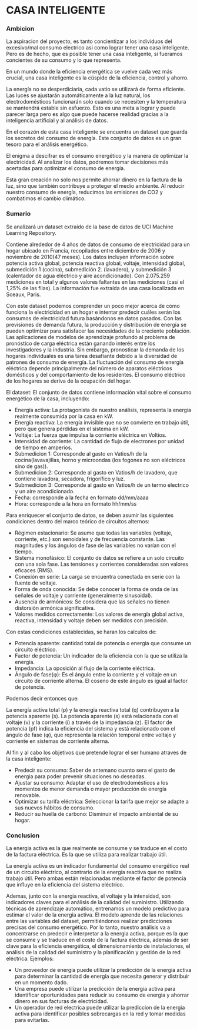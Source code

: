 # CASA INTELIGENTE

### Ambicion

La aspiracion del proyecto, es tanto concientizar a los individuos del excesivo/mal consumo electrico asi como lograr tener una casa inteligente. Pero es de hecho, que es posible tener una casa inteligente, si fueramos concientes de su consumo y lo que representa.

En un mundo donde la eficiencia energética se vuelve cada vez más crucial, una casa inteligente es la cúspide de la eficiencia, control y ahorro.

La energía no se desperdiciaria, cada vatio se utilizará de forma eficiente. Las luces se ajustarán automáticamente a la luz natural, los electrodomésticos funcionarán solo cuando se necesiten y la temperatura se mantendrá estable sin esfuerzo. Esto es una meta a lograr y puede parecer larga pero es algo que puede hacerse realidad gracias a la inteligencia artificial y al análisis de datos.

En el corazón de esta casa inteligente se encuentra un dataset que guarda los secretos del consumo de energía. Este conjunto de datos es un gran tesoro para el análisis energético.

El enigma a descifrar es el consumo energético y la manera de optimizar la electricidad. Al analizar los datos, podremos tomar decisiones más acertadas para optimizar el consumo de energía.

Esta gran creación no solo nos permite ahorrar dinero en la factura de la luz, sino que también contribuye a proteger el medio ambiente. Al reducir nuestro consumo de energía, reducimos las emisiones de CO2 y combatimos el cambio climático.



### Sumario

Se analizará un dataset extraído de la base de datos de UCI Machine Learning Repository.

Contiene alrededor de 4 años de datos de consumo de electricidad para un hogar ubicado en Francia, recopilados entre diciembre de 2006 y noviembre de 2010(47 meses). Los datos incluyen información sobre potencia activa global, potencia reactiva global, voltaje, intensidad global, submedición 1 (cocina), submedición 2. (lavadero), y submedición 3 (calentador de agua eléctrico y aire acondicionado). Con 2.075.259 mediciones en total y algunos valores faltantes en las mediciones (casi el 1,25% de las filas).
La información fue extraída de una casa localizada en Sceaux, Paris.

Con este dataset podemos comprender un poco mejor acerca de cómo funciona la electricidad en un hogar e intentar predecir cuáles serán los consumos de electricidad futura basándonos en datos pasados. 
Con las previsiones de demanda futura, la producción y distribución de energía se pueden optimizar para satisfacer las necesidades de la creciente población. Las aplicaciones de modelos de aprendizaje profundo al problema de pronóstico de carga eléctrica están ganando interés entre los investigadores y la industria. Sin embargo, pronosticar la demanda de los hogares individuales es una tarea desafiante debido a la diversidad de patrones de consumo de energía.
La fluctuación del consumo de energía eléctrica depende principalmente del número de aparatos eléctricos domésticos y del comportamiento de los residentes. El consumo eléctrico de los hogares se deriva de la ocupación del hogar.

El dataset:
El conjunto de datos contiene información vital sobre el consumo energético de la casa, incluyendo:

- Energía activa: La protagonista de nuestro análisis, representa la energía realmente consumida por la casa en kW.
- Energía reactiva: La energía invisible que no se convierte en trabajo útil, pero que genera pérdidas en el sistema en kW.
- Voltaje: La fuerza que impulsa la corriente eléctrica en Voltios.
- Intensidad de corriente: La cantidad de flujo de electrones por unidad de tiempo en amperios.
- Submedicion 1: Corresponde al gasto en Vatios/h de la cocina(lavavajillas, horno y microondas (los fogones no son eléctricos sino de gas)).
- Submedicion 2: Corresponde al gasto en Vatios/h de lavadero, que contiene lavadora, secadora, frigorífico y luz.
- Submedicion 3: Corresponde al gasto en Vatios/h de un termo electrico y un aire acondicionado.
- Fecha: corresponde a la fecha en formato dd/mm/aaaa
- Hora: corresponde a la hora en formato hh/mm/ss

Para enriquecer el conjunto de datos, se deben asumir las siguientes condiciones dentro del marco teórico de circuitos alternos:

- Régimen estacionario: Se asume que todas las variables (voltaje, corriente, etc.) son senoidales y de frecuencia constante. Las magnitudes y los ángulos de fase de las variables no varían con el tiempo.
- Sistema monofásico: El conjunto de datos se refiere a un solo circuito con una sola fase. Las tensiones y corrientes consideradas son valores eficaces (RMS).
- Conexión en serie: La carga se encuentra conectada en serie con la fuente de voltaje.
- Forma de onda conocida: Se debe conocer la forma de onda de las señales de voltaje y corriente (generalmente sinusoidal).
- Ausencia de armónicos: Se considera que las señales no tienen distorsión armónica significativa.
- Valores medidos correctamente: Los valores de energía global activa, reactiva, intensidad y voltaje deben ser medidos con precisión.

Con estas condiciones establecidas, se haran los calculos de:
- Potencia aparente: cantidad total de potencia o energia que consume un circuito eléctrico.
- Factor de potencia: Un indicador de la eficiencia con la que se utiliza la energía.
- Impedancia: La oposición al flujo de la corriente eléctrica.
- Ángulo de fase(φ): Es el ángulo entre la corriente y el voltaje en un circuito de corriente alterna. El coseno de este ángulo es igual al factor de potencia.

Podemos decir entonces que: 

La energía activa total (p) y la energía reactiva total (q) contribuyen a la potencia aparente (s). La potencia aparente (s) está relacionada con el voltaje (v) y la corriente (i) a través de la impedancia (z).
El factor de potencia (pf) indica la eficiencia del sistema y está relacionado con el ángulo de fase (φ), que representa la relación temporal entre voltaje y corriente en sistemas de corriente alterna.

Al fin y al cabo los objetivos que pretende lograr el ser humano atraves de la casa inteligente:
- Predecir su consumo: Saber de antemano cuanto sera el gasto de energia para poder prevenir situaciones no deseadas.
- Ajustar su consumo: Adaptar el uso de electrodomésticos a los momentos de menor demanda o mayor producción de energía renovable.
- Optimizar su tarifa eléctrica: Seleccionar la tarifa que mejor se adapte a sus nuevos hábitos de consumo.
- Reducir su huella de carbono: Disminuir el impacto ambiental de su hogar.

### Conclusion

La energia activa es la que realmente se consume y se traduce en el costo de la factura eléctrica. Es la que se utiliza para realizar trabajo útil.

La energía activa es un indicador fundamental del consumo energético real de un circuito eléctrico, al contrario de la energía reactiva que no realiza trabajo útil. Pero ambas están relacionadas mediante el factor de potencia que influye en la eficiencia del sistema eléctrico.

Ademas, junto con la energia reactiva, el voltaje y la intensidad, son indicadores claves para el análisis de la calidad del suministro.
Utilizando técnicas de aprendizaje automático, entrenamos un modelo predictivo para estimar el valor de la energía activa. El modelo aprende de las relaciones entre las variables del dataset, permitiéndonos realizar predicciones precisas del consumo energético.
Por lo tanto, nuestro análisis va a concentrarse en predecir e interpretar a la energia activa, porque es la que se consume y se traduce en el costo de la factura eléctrica, además de ser clave para la eficiencia energética, el dimensionamiento de instalaciones, el análisis de la calidad del suministro y la planificación y gestión de la red eléctrica.
Ejemplos:
- Un proveedor de energía puede utilizar la predicción de la energía activa para determinar la cantidad de energía que necesita generar y distribuir en un momento dado.
- Una empresa puede utilizar la predicción de la energia activa para identificar oportunidades para reducir su consumo de energia y ahorrar dinero en sus facturas de electricidad.
- Un operador de red electrica puede utilizar la prediccion de la energia activa para identificar posibles sobrecargas en la red y tomar medidas para evitarlas.
